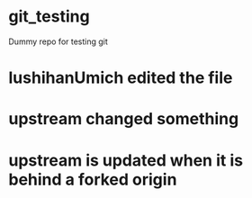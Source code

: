 # git_testing
Dummy repo for testing git
# lushihanUmich edited the file

# upstream changed something

# upstream is updated when it is behind a forked origin
